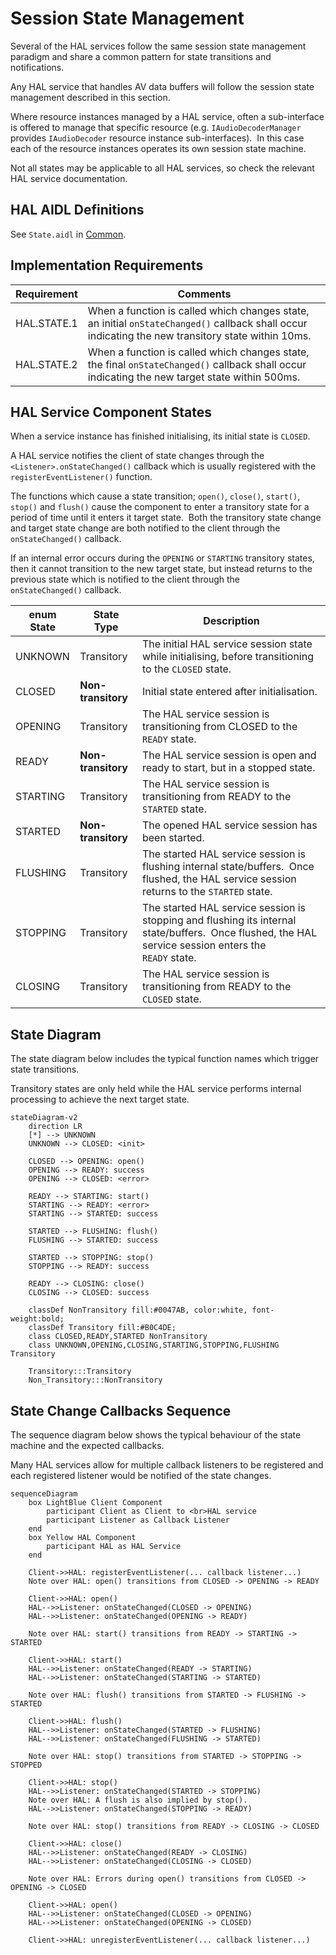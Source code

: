 # Session State Management

Several of the HAL services follow the same session state management paradigm and share a common pattern for state transitions and notifications.

Any HAL service that handles AV data buffers will follow the session state management described in this section.

Where resource instances managed by a HAL service, often a sub-interface is offered to manage that specific resource (e.g. `IAudioDecoderManager` provides `IAudioDecoder` resource instance sub-interfaces).  In this case each of the resource instances operates its own session state machine.

Not all states may be applicable to all HAL services, so check the relevant HAL service documentation.

## HAL AIDL Definitions

See `State.aidl` in [Common](../../../../common/current/com/rdk/hal/State.aidl).

## Implementation Requirements

| Requirement | Comments |
|---|---|
| HAL.STATE.1 | When a function is called which changes state, an initial `onStateChanged()` callback shall occur indicating the new transitory state within 10ms. |
| HAL.STATE.2 | When a function is called which changes state, the final `onStateChanged()` callback shall occur indicating the new target state within 500ms. |

## HAL Service Component States

When a service instance has finished initialising, its initial state is `CLOSED`.

A HAL service notifies the client of state changes through the `<Listener>.onStateChanged()` callback which is usually registered with the `registerEventListener()` function.

The functions which cause a state transition; `open()`, `close()`, `start()`, `stop()` and `flush()` cause the component to enter a transitory state for a period of time until it enters it target state.  Both the transitory state change and target state change are both notified to the client through the `onStateChanged()` callback.

If an internal error occurs during the `OPENING` or `STARTING` transitory states, then it cannot transition to the new target state, but instead returns to the previous state which is notified to the client through the `onStateChanged()` callback.

| enum State | State Type | Description |
|---|---|---|
| UNKNOWN | Transitory | The initial HAL service session state while initialising, before transitioning to the `CLOSED` state. |
| CLOSED | **Non-transitory** | Initial state entered after initialisation. |
| OPENING | Transitory | The HAL service session is transitioning from CLOSED to the `READY` state. |
| READY | **Non-transitory**  | The HAL service session is open and ready to start, but in a stopped state. |
| STARTING | Transitory | The HAL service session is transitioning from READY to the `STARTED` state. |
| STARTED | **Non-transitory**  | The opened HAL service session has been started. |
| FLUSHING | Transitory | The started HAL service session is flushing internal state/buffers.  Once flushed, the HAL service session returns to the `STARTED` state. |
| STOPPING | Transitory | The started HAL service session is stopping and flushing its internal state/buffers.  Once flushed, the HAL service session enters the `READY` state. |
| CLOSING | Transitory | The HAL service session is transitioning from READY to the `CLOSED` state. |

## State Diagram

The state diagram below includes the typical function names which trigger state transitions.

Transitory states are only held while the HAL service performs internal processing to achieve the next target state.

```mermaid
stateDiagram-v2
    direction LR
    [*] --> UNKNOWN
    UNKNOWN --> CLOSED: <init>

    CLOSED --> OPENING: open()
    OPENING --> READY: success
    OPENING --> CLOSED: <error>

    READY --> STARTING: start()
    STARTING --> READY: <error>
    STARTING --> STARTED: success

    STARTED --> FLUSHING: flush()
    FLUSHING --> STARTED: success

    STARTED --> STOPPING: stop()
    STOPPING --> READY: success

    READY --> CLOSING: close()
    CLOSING --> CLOSED: success

    classDef NonTransitory fill:#0047AB, color:white, font-weight:bold;
    classDef Transitory fill:#B0C4DE;
    class CLOSED,READY,STARTED NonTransitory
    class UNKNOWN,OPENING,CLOSING,STARTING,STOPPING,FLUSHING Transitory

    Transitory:::Transitory
    Non_Transitory:::NonTransitory
```


## State Change Callbacks Sequence

The sequence diagram below shows the typical behaviour of the state machine and the expected callbacks.

Many HAL services allow for multiple callback listeners to be registered and each registered listener would be notified of the state changes.

```mermaid
sequenceDiagram
    box LightBlue Client Component
        participant Client as Client to <br>HAL service
        participant Listener as Callback Listener
    end
    box Yellow HAL Component
        participant HAL as HAL Service
    end

    Client->>HAL: registerEventListener(... callback listener...)
    Note over HAL: open() transitions from CLOSED -> OPENING -> READY

    Client->>HAL: open()
    HAL-->>Listener: onStateChanged(CLOSED -> OPENING)
    HAL-->>Listener: onStateChanged(OPENING -> READY)

    Note over HAL: start() transitions from READY -> STARTING -> STARTED

    Client->>HAL: start()
    HAL-->>Listener: onStateChanged(READY -> STARTING)
    HAL-->>Listener: onStateChanged(STARTING -> STARTED)

    Note over HAL: flush() transitions from STARTED -> FLUSHING -> STARTED

    Client->>HAL: flush()
    HAL-->>Listener: onStateChanged(STARTED -> FLUSHING)
    HAL-->>Listener: onStateChanged(FLUSHING -> STARTED)

    Note over HAL: stop() transitions from STARTED -> STOPPING -> STOPPED

    Client->>HAL: stop()
    HAL-->>Listener: onStateChanged(STARTED -> STOPPING)
    Note over HAL: A flush is also implied by stop().
    HAL-->>Listener: onStateChanged(STOPPING -> READY)

    Note over HAL: stop() transitions from READY -> CLOSING -> CLOSED

    Client->>HAL: close()
    HAL-->>Listener: onStateChanged(READY -> CLOSING)
    HAL-->>Listener: onStateChanged(CLOSING -> CLOSED)

    Note over HAL: Errors during open() transitions from CLOSED -> OPENING -> CLOSED

    Client->>HAL: open()
    HAL-->>Listener: onStateChanged(CLOSED -> OPENING)
    HAL-->>Listener: onStateChanged(OPENING -> CLOSED)

    Client->>HAL: unregisterEventListener(... callback listener...)

```
